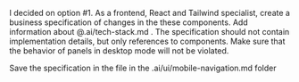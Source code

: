 I decided on option #1. As a frontend, React and Tailwind specialist, create a business specification of changes in the these components. Add information about @.ai/tech-stack.md  . The specification should not contain implementation details, but only references to components. Make sure that the behavior of panels in desktop mode will not be violated.

Save the specification in the file in the .ai/ui/mobile-navigation.md folder